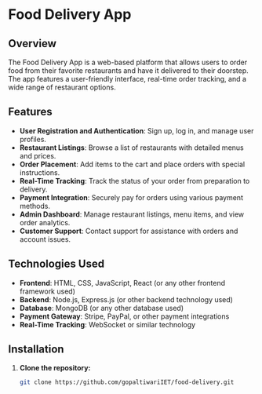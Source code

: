# Food Delivery App

## Overview

The Food Delivery App is a web-based platform that allows users to order food from their favorite restaurants and have it delivered to their doorstep. The app features a user-friendly interface, real-time order tracking, and a wide range of restaurant options.

## Features

- **User Registration and Authentication**: Sign up, log in, and manage user profiles.
- **Restaurant Listings**: Browse a list of restaurants with detailed menus and prices.
- **Order Placement**: Add items to the cart and place orders with special instructions.
- **Real-Time Tracking**: Track the status of your order from preparation to delivery.
- **Payment Integration**: Securely pay for orders using various payment methods.
- **Admin Dashboard**: Manage restaurant listings, menu items, and view order analytics.
- **Customer Support**: Contact support for assistance with orders and account issues.

## Technologies Used

- **Frontend**: HTML, CSS, JavaScript, React (or any other frontend framework used)
- **Backend**: Node.js, Express.js (or other backend technology used)
- **Database**: MongoDB (or any other database used)
- **Payment Gateway**: Stripe, PayPal, or other payment integrations
- **Real-Time Tracking**: WebSocket or similar technology

## Installation

1. **Clone the repository:**

   ```bash
   git clone https://github.com/gopaltiwariIET/food-delivery.git
